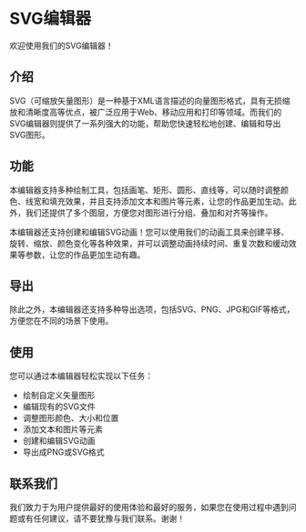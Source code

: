 # SVG编辑器

欢迎使用我们的SVG编辑器！

## 介绍

SVG（可缩放矢量图形）是一种基于XML语言描述的向量图形格式，具有无损缩放和清晰度高等优点，被广泛应用于Web、移动应用和打印等领域。而我们的SVG编辑器则提供了一系列强大的功能，帮助您快速轻松地创建、编辑和导出SVG图形。

## 功能

本编辑器支持多种绘制工具，包括画笔、矩形、圆形、直线等，可以随时调整颜色、线宽和填充效果，并且支持添加文本和图片等元素，让您的作品更加生动。此外，我们还提供了多个图层，方便您对图形进行分组、叠加和对齐等操作。

本编辑器还支持创建和编辑SVG动画！您可以使用我们的动画工具来创建平移、旋转、缩放、颜色变化等各种效果，并可以调整动画持续时间、重复次数和缓动效果等参数，让您的作品更加生动有趣。

## 导出

除此之外，本编辑器还支持多种导出选项，包括SVG、PNG、JPG和GIF等格式，方便您在不同的场景下使用。

## 使用

您可以通过本编辑器轻松实现以下任务：

 - 绘制自定义矢量图形
 - 编辑现有的SVG文件
 - 调整图形颜色、大小和位置
 - 添加文本和图片等元素
 - 创建和编辑SVG动画
 - 导出成PNG或SVG格式
 
 ## 联系我们
 
 我们致力于为用户提供最好的使用体验和最好的服务，如果您在使用过程中遇到问题或有任何建议，请不要犹豫与我们联系。谢谢！
